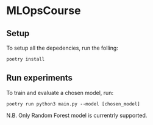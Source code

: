 # MLOpsCourse

## Setup
To setup all the depedencies, run the folling:
```
poetry install
```

## Run experiments
To train and evaluate a chosen model, run:
```
poetry run python3 main.py --model [chosen_model]
```
N.B. Only Random Forest model is currentrly supported.
 